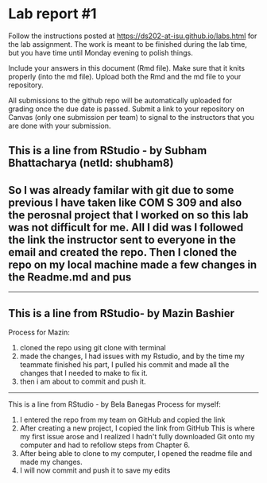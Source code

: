 
<!-- README.md is generated from README.Rmd. Please edit the README.Rmd file -->

# Lab report \#1

Follow the instructions posted at
<https://ds202-at-isu.github.io/labs.html> for the lab assignment. The
work is meant to be finished during the lab time, but you have time
until Monday evening to polish things.

Include your answers in this document (Rmd file). Make sure that it
knits properly (into the md file). Upload both the Rmd and the md file
to your repository.

All submissions to the github repo will be automatically uploaded for
grading once the due date is passed. Submit a link to your repository on
Canvas (only one submission per team) to signal to the instructors that
you are done with your submission.

This is a line from RStudio - by Subham Bhattacharya (netId: shubham8)
---------------------------------------------------------
So I was already familar with git due to some previous I have taken like COM S 309 and also the perosnal 
project that I worked on so this lab was not difficult for me. All I did was I followed the link the instructor
sent to everyone in the email and created the repo. Then I cloned the repo on my local machine made a few changes 
in the Readme.md and pus
-----------------------------------------------------

----------------------------------------------------
This is a line from RStudio- by Mazin Bashier
-----------------------------------------------------
Process for Mazin:
1) cloned the repo using git clone with terminal
2) made the changes, I had issues with my Rstudio, and by the time my teammate finished his part, I pulled his commit and made all the changes that I needed to make to fix it.
3) then i am about to commit and push it.

-----------------------------------------------------
This is a line from RStudio - by Bela Banegas
Process for myself: 
1. I entered the repo from my team on GitHub and copied the link
2. After creating a new project, I copied the link from GitHub 
This is where my first issue arose and I realized I hadn't fully downloaded Git onto my computer and had to refollow steps from Chapter 6. 
3. After being able to clone to my computer, I opened the readme file and made my changes. 
4. I will now commit and push it to save my edits 

